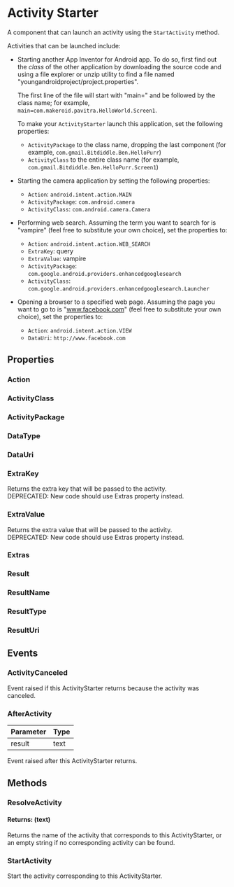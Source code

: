 # Activity Starter

A component that can launch an activity using the `StartActivity` method.

Activities that can be launched include:

* Starting another App Inventor for Android app. To do so, first      find out the _class_ of the other application by downloading the source code and using a file explorer or unzip utility to find a file named "youngandroidproject/project.properties".

  The first line of the file will start with "main=" and be followed by the class name; for example, `main=com.makeroid.pavitra.HelloWorld.Screen1`.

  To make your `ActivityStarter` launch this application, set the      following properties:

  * `ActivityPackage` to the class name, dropping the last component \(for example, `com.gmail.Bitdiddle.Ben.HelloPurr`\)
  * `ActivityClass` to the entire class name \(for example, `com.gmail.Bitdiddle.Ben.HelloPurr.Screen1`\)

* Starting the camera application by setting the following      properties:
  * `Action`: `android.intent.action.MAIN`
  * `ActivityPackage`: `com.android.camera`
  * `ActivityClass`: `com.android.camera.Camera`
* Performing web search.  Assuming the term you want to search      for is "vampire" \(feel free to substitute your own choice\), set the properties to:
  * `Action`: `android.intent.action.WEB_SEARCH`
  * `ExtraKey`: query
  * `ExtraValue`: vampire
  * `ActivityPackage`: `com.google.android.providers.enhancedgooglesearch`
  * `ActivityClass`: `com.google.android.providers.enhancedgooglesearch.Launcher`
* Opening a browser to a specified web page. Assuming the page you want to go to is "www.facebook.com" \(feel free to substitute      your own choice\), set the properties to:
  * `Action`: `android.intent.action.VIEW`
  * `DataUri`: `http://www.facebook.com`

## Properties

### Action

### ActivityClass

### ActivityPackage

### DataType

### DataUri

### ExtraKey

Returns the extra key that will be passed to the activity.  
DEPRECATED: New code should use Extras property instead.

### ExtraValue

Returns the extra value that will be passed to the activity.  
DEPRECATED: New code should use Extras property instead.

### Extras

### Result

### ResultName

### ResultType

### ResultUri

## Events

### ActivityCanceled

Event raised if this ActivityStarter returns because the activity was canceled.

### AfterActivity

| Parameter | Type |
| :--- | :--- |
| result | text |

Event raised after this ActivityStarter returns.

## Methods

### ResolveActivity

#### Returns: \(text\)

Returns the name of the activity that corresponds to this ActivityStarter, or an empty string if no corresponding activity can be found.

### StartActivity

Start the activity corresponding to this ActivityStarter.

